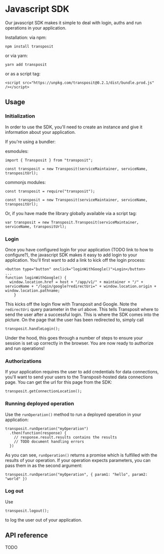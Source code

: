 # Javascript SDK

Our javascript SDK makes it simple to deal with login, auths and run operations in your application. 

Installation:
via npm:
```
npm install transposit
```
or via yarn:
```
yarn add transposit
```
or as a script tag:
```
<script src="https://unpkg.com/transposit@0.2.1/dist/bundle.prod.js" /></script>
```

## Usage

### Initialization
In order to use the SDK, you'll need to create an instance and give it information about your application.

If you're using a bundler:

esmodules:
```
import { Transposit } from "transposit";

const transposit = new Transposit(serviceMaintainer, serviceName, transpositUrl);
```
commonjs modules:
```
const transposit = require("transposit");

const transposit = new Transposit(serviceMaintainer, serviceName, transpositUrl);
```
Or, if you have made the library globally available via a script tag:
```
var transposit = new Transposit.Transposit(serviceMaintainer, serviceName, transpositUrl);
```

### Login
Once you have configured login for your application (TODO link to how to configure?), the javascript SDK makes it easy to add login to your application.
You'll first want to add a link to kick off the login process:
```
<button type="button" onclick="loginWithGoogle()">Login</button>
...
function loginWithGoogle() {
  window.location.href = host + "/app/v1/" + maintainer + "/" + serviceName + "/login/google?redirectUri=" + window.location.origin + window.location.pathname;
    }
```
This kicks off the login flow with Transposit and Google. Note the `redirectUri` query parameter in the url above. This tells Transposit where to send the user after a successful login. This is where the SDK comes into the picture. On the page that the user has been redirected to, simply call
```
transposit.handleLogin();
```
Under the hood, this goes through a number of steps to ensure your session is set up correctly in the browser. You are now ready to authorize and run operations!

### Authorizations
If your application requires the user to add credentials for data connections, you'll want to send your users to the Transposit-hosted data connections page. You can get the url for this page from the SDK:
```
transposit.getConnectionLocation();
```

### Running deployed operation
Use the `runOperation()` method to run a deployed operation in your application:
```
transposit.runOperation("myOperation")
  .then(function(response) {
    // response.result.results contains the results
    // TODO document handling errors
  })
```
As you can see, `runOperation()` returns a promise which is fulfilled with the results of your operation.
If your operation expects parameters, you can pass them in as the second argument:
```
transposit.runOperation("myOperation", { param1: "hello", param2: "world" })
```

### Log out
Use
```
transposit.logout();
```
to log the user out of your application.

## API reference
TODO
